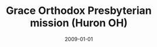 ---
date: &id001 2009-01-01
end_date: null
location:
  address: 1023 S. Main Street
  city: Huron
  state: OH
minister: []
ministers: []
name: Grace Orthodox Presbyterian mission
names: null
origination_date: *id001
raw_data: 'OH

  Huron

  Grace Orthodox Presbyterian mission (2009- )

  1023 S. Main StreetOH

  '
received_from: null
states:
- OH
status:
  active: true
  end_date: null
  reason: null
  received_from: null
  withdrawal_to: null
title: Grace Orthodox Presbyterian mission (Huron OH)
year_established:
- 2009

---